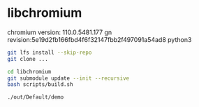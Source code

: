 # libchromium

chromium version: 110.0.5481.177
gn revision:5e19d2fb166fbd4f6f32147fbb2f497091a54ad8
python3

```sh
git lfs install --skip-repo
git clone ...

cd libchromium
git submodule update --init --recursive
bash scripts/build.sh

./out/Default/demo
```
